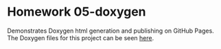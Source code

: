 # Homework 05-doxygen
Demonstrates Doxygen html generation and publishing on GitHub Pages. The Doxygen files for this project can be seen [here](https://github.com/mrbrandonyi/doxygen.git).

